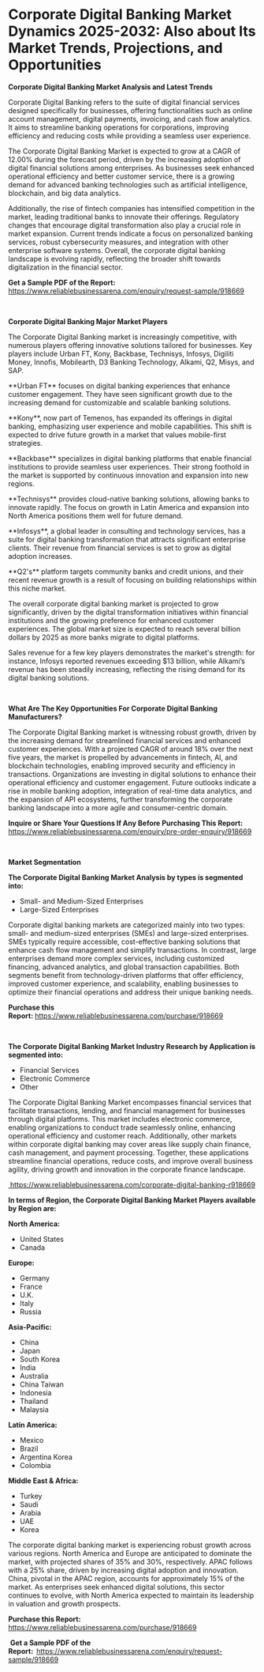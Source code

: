 <p><h1>Corporate Digital Banking Market Dynamics 2025-2032: Also about Its Market Trends, Projections, and Opportunities</h1></p><p><strong>Corporate Digital Banking Market Analysis and Latest Trends</strong></p>
<p><p>Corporate Digital Banking refers to the suite of digital financial services designed specifically for businesses, offering functionalities such as online account management, digital payments, invoicing, and cash flow analytics. It aims to streamline banking operations for corporations, improving efficiency and reducing costs while providing a seamless user experience.</p><p>The Corporate Digital Banking Market is expected to grow at a CAGR of 12.00% during the forecast period, driven by the increasing adoption of digital financial solutions among enterprises. As businesses seek enhanced operational efficiency and better customer service, there is a growing demand for advanced banking technologies such as artificial intelligence, blockchain, and big data analytics. </p><p>Additionally, the rise of fintech companies has intensified competition in the market, leading traditional banks to innovate their offerings. Regulatory changes that encourage digital transformation also play a crucial role in market expansion. Current trends indicate a focus on personalized banking services, robust cybersecurity measures, and integration with other enterprise software systems. Overall, the corporate digital banking landscape is evolving rapidly, reflecting the broader shift towards digitalization in the financial sector.</p></p>
<p><strong>Get a Sample PDF of the Report:&nbsp;</strong> <a href="https://www.reliablebusinessarena.com/enquiry/request-sample/918669?utm_campaign=2383&utm_medium=2&utm_source=Github&utm_content=ia&utm_term=16042025&utm_id=corporate-digital-banking">https://www.reliablebusinessarena.com/enquiry/request-sample/918669</a></p>
<p>&nbsp;</p>
<p><strong>Corporate Digital Banking Major Market Players</strong></p>
<p><p>The Corporate Digital Banking market is increasingly competitive, with numerous players offering innovative solutions tailored for businesses. Key players include Urban FT, Kony, Backbase, Technisys, Infosys, Digiliti Money, Innofis, Mobilearth, D3 Banking Technology, Alkami, Q2, Misys, and SAP.</p><p>**Urban FT** focuses on digital banking experiences that enhance customer engagement. They have seen significant growth due to the increasing demand for customizable and scalable banking solutions. </p><p>**Kony**, now part of Temenos, has expanded its offerings in digital banking, emphasizing user experience and mobile capabilities. This shift is expected to drive future growth in a market that values mobile-first strategies.</p><p>**Backbase** specializes in digital banking platforms that enable financial institutions to provide seamless user experiences. Their strong foothold in the market is supported by continuous innovation and expansion into new regions.</p><p>**Technisys** provides cloud-native banking solutions, allowing banks to innovate rapidly. The focus on growth in Latin America and expansion into North America positions them well for future demand.</p><p>**Infosys**, a global leader in consulting and technology services, has a suite for digital banking transformation that attracts significant enterprise clients. Their revenue from financial services is set to grow as digital adoption increases.</p><p>**Q2's** platform targets community banks and credit unions, and their recent revenue growth is a result of focusing on building relationships within this niche market.</p><p>The overall corporate digital banking market is projected to grow significantly, driven by the digital transformation initiatives within financial institutions and the growing preference for enhanced customer experiences. The global market size is expected to reach several billion dollars by 2025 as more banks migrate to digital platforms.</p><p>Sales revenue for a few key players demonstrates the market's strength: for instance, Infosys reported revenues exceeding $13 billion, while Alkami’s revenue has been steadily increasing, reflecting the rising demand for its digital banking solutions.</p></p>
<p>&nbsp;</p>
<p><strong>What Are The Key Opportunities For Corporate Digital Banking Manufacturers?</strong></p>
<p><p>The Corporate Digital Banking market is witnessing robust growth, driven by the increasing demand for streamlined financial services and enhanced customer experiences. With a projected CAGR of around 18% over the next five years, the market is propelled by advancements in fintech, AI, and blockchain technologies, enabling improved security and efficiency in transactions. Organizations are investing in digital solutions to enhance their operational efficiency and customer engagement. Future outlooks indicate a rise in mobile banking adoption, integration of real-time data analytics, and the expansion of API ecosystems, further transforming the corporate banking landscape into a more agile and consumer-centric domain.</p></p>
<p><strong>Inquire or Share Your Questions If Any Before Purchasing This Report:</strong> <a href="https://www.reliablebusinessarena.com/enquiry/pre-order-enquiry/918669?utm_campaign=2383&utm_medium=2&utm_source=Github&utm_content=ia&utm_term=16042025&utm_id=corporate-digital-banking">https://www.reliablebusinessarena.com/enquiry/pre-order-enquiry/918669</a></p>
<p>&nbsp;</p>
<p><strong>Market Segmentation</strong></p>
<p><strong>The Corporate Digital Banking Market Analysis by types is segmented into:</strong></p>
<p><ul><li>Small- and Medium-Sized Enterprises</li><li>Large-Sized Enterprises</li></ul></p>
<p><p>Corporate digital banking markets are categorized mainly into two types: small- and medium-sized enterprises (SMEs) and large-sized enterprises. SMEs typically require accessible, cost-effective banking solutions that enhance cash flow management and simplify transactions. In contrast, large enterprises demand more complex services, including customized financing, advanced analytics, and global transaction capabilities. Both segments benefit from technology-driven platforms that offer efficiency, improved customer experience, and scalability, enabling businesses to optimize their financial operations and address their unique banking needs.</p></p>
<p><strong>Purchase this Report:&nbsp;</strong><a href="https://www.reliablebusinessarena.com/purchase/918669?utm_campaign=2383&utm_medium=2&utm_source=Github&utm_content=ia&utm_term=16042025&utm_id=corporate-digital-banking">https://www.reliablebusinessarena.com/purchase/918669</a></p>
<p>&nbsp;</p>
<p><strong>The Corporate Digital Banking Market Industry Research by Application is segmented into:</strong></p>
<p><ul><li>Financial Services</li><li>Electronic Commerce</li><li>Other</li></ul></p>
<p><p>The Corporate Digital Banking Market encompasses financial services that facilitate transactions, lending, and financial management for businesses through digital platforms. This market includes electronic commerce, enabling organizations to conduct trade seamlessly online, enhancing operational efficiency and customer reach. Additionally, other markets within corporate digital banking may cover areas like supply chain finance, cash management, and payment processing. Together, these applications streamline financial operations, reduce costs, and improve overall business agility, driving growth and innovation in the corporate finance landscape.</p></p>
<p><a href="https://www.reliablebusinessarena.com/corporate-digital-banking-r918669?utm_campaign=2383&utm_medium=2&utm_source=Github&utm_content=ia&utm_term=16042025&utm_id=corporate-digital-banking">&nbsp;https://www.reliablebusinessarena.com/corporate-digital-banking-r918669</a></p>
<p><strong>In terms of Region, the Corporate Digital Banking Market Players available by Region are:</strong></p>
<p>
    <p> <strong> North America: </strong>
        <ul>
            <li>United States</li>
            <li>Canada</li>
        </ul>
        </p> 
    <p> <strong> Europe: </strong>
        <ul>
            <li>Germany</li>
            <li>France</li>
            <li>U.K.</li>
            <li>Italy</li>
            <li>Russia</li>
        </ul>
        </p> 
    <p> <strong> Asia-Pacific: </strong>
        <ul>
            <li>China</li>
            <li>Japan</li>
            <li>South Korea</li>
            <li>India</li>
            <li>Australia</li>
            <li>China Taiwan</li>
            <li>Indonesia</li>
            <li>Thailand</li>
            <li>Malaysia</li>
        </ul>
        </p> 
    <p> <strong> Latin America: </strong>
        <ul>
            <li>Mexico</li>
            <li>Brazil</li>
            <li>Argentina Korea</li>
            <li>Colombia</li>
        </ul>
        </p> 
    <p> <strong> Middle East & Africa: </strong>
        <ul>
            <li>Turkey</li>
            <li>Saudi</li>
            <li>Arabia</li>
            <li>UAE</li>
            <li>Korea</li>
        </ul>
    </p>
    </p>
<p><p>The corporate digital banking market is experiencing robust growth across various regions. North America and Europe are anticipated to dominate the market, with projected shares of 35% and 30%, respectively. APAC follows with a 25% share, driven by increasing digital adoption and innovation. China, pivotal in the APAC region, accounts for approximately 15% of the market. As enterprises seek enhanced digital solutions, this sector continues to evolve, with North America expected to maintain its leadership in valuation and growth prospects.</p></p>
<p><strong>Purchase this Report: </strong><a href="https://www.reliablebusinessarena.com/purchase/918669?utm_campaign=2383&utm_medium=2&utm_source=Github&utm_content=ia&utm_term=16042025&utm_id=corporate-digital-banking">https://www.reliablebusinessarena.com/purchase/918669</a></p>
<p>&nbsp;<strong>Get a Sample PDF of the Report:&nbsp;&nbsp;</strong><a href="https://www.reliablebusinessarena.com/enquiry/request-sample/918669?utm_campaign=2383&utm_medium=2&utm_source=Github&utm_content=ia&utm_term=16042025&utm_id=corporate-digital-banking">https://www.reliablebusinessarena.com/enquiry/request-sample/918669</a></p>
<p><strong></strong></p>
<p><p></p><p></p><p></p></p>